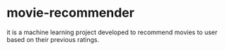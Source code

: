 # movie-recommender
it is a machine learning project developed to recommend movies to user based on their previous ratings.
